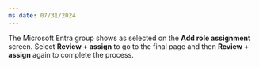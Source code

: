 ```yaml
---
ms.date: 07/31/2024
---
```

The Microsoft Entra group shows as selected on the **Add role assignment** screen. Select **Review + assign** to go to the final page and then **Review + assign** again to complete the process.
